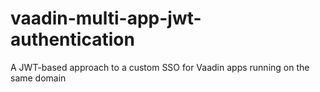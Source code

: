 # vaadin-multi-app-jwt-authentication
A JWT-based approach to a custom SSO for Vaadin apps running on the same domain
